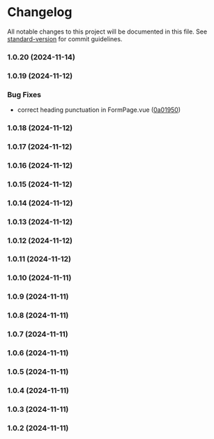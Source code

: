 # Changelog

All notable changes to this project will be documented in this file. See [standard-version](https://github.com/conventional-changelog/standard-version) for commit guidelines.

### 1.0.20 (2024-11-14)

### 1.0.19 (2024-11-12)


### Bug Fixes

* correct heading punctuation in FormPage.vue ([0a01950](https://github.com/hugoofilipe/fugaemfamilia-backoffice/commit/0a01950a3316247c6d55d233c136527bab08691e))

### 1.0.18 (2024-11-12)

### 1.0.17 (2024-11-12)

### 1.0.16 (2024-11-12)

### 1.0.15 (2024-11-12)

### 1.0.14 (2024-11-12)

### 1.0.13 (2024-11-12)

### 1.0.12 (2024-11-12)

### 1.0.11 (2024-11-12)

### 1.0.10 (2024-11-11)

### 1.0.9 (2024-11-11)

### 1.0.8 (2024-11-11)

### 1.0.7 (2024-11-11)

### 1.0.6 (2024-11-11)

### 1.0.5 (2024-11-11)

### 1.0.4 (2024-11-11)

### 1.0.3 (2024-11-11)

### 1.0.2 (2024-11-11)
